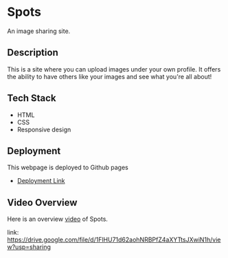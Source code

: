 # Spots

An image sharing site.

## Description

This is a site where you can upload images under your own profile. It offers the ability to have others like your images and see what you're all about!

## Tech Stack

- HTML
- CSS
- Responsive design

## Deployment

This webpage is deployed to Github pages

- [Deployment Link](https://markhamilton635.github.io/se_project_spots/)

## Video Overview

Here is an overview [video](https://drive.google.com/file/d/1FlHU71d62aohNRBPfZ4aXYTtsJXwiN1h/view?usp=sharing) of Spots.

link: https://drive.google.com/file/d/1FlHU71d62aohNRBPfZ4aXYTtsJXwiN1h/view?usp=sharing
